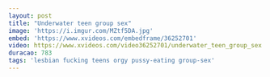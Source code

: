 ```yaml
---
layout: post
title: "Underwater teen group sex"
image: 'https://i.imgur.com/MZtf5DA.jpg'
embed: 'https://www.xvideos.com/embedframe/36252701'
video: https://www.xvideos.com/video36252701/underwater_teen_group_sex
duracao: 783
tags: 'lesbian fucking teens orgy pussy-eating group-sex'
---
```

